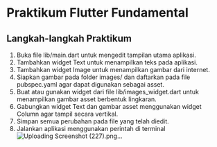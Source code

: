 # Praktikum Flutter Fundamental

## Langkah-langkah Praktikum

1. Buka file lib/main.dart untuk mengedit tampilan utama aplikasi.
2. Tambahkan widget Text untuk menampilkan teks pada aplikasi.
3. Tambahkan widget Image untuk menampilkan gambar dari internet.
4. Siapkan gambar pada folder images/ dan daftarkan pada file pubspec.yaml agar dapat digunakan sebagai asset.
5. Buat atau gunakan widget dari file lib/images_widget.dart untuk menampilkan gambar asset berbentuk lingkaran.
6. Gabungkan widget Text dan gambar asset menggunakan widget Column agar tampil secara vertikal.
7. Simpan semua perubahan pada file yang telah diedit.
8. Jalankan aplikasi menggunakan perintah di terminal
![Uploading Screenshot (227).png…]()

